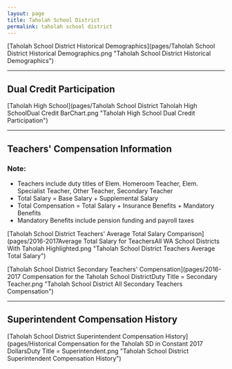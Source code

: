 ```yaml
---
layout: page
title: Taholah School District
permalink: taholah school district
---
```



[Taholah School District Historical Demographics](pages/Taholah School District Historical Demographics.png "Taholah School District Historical Demographics")

___

## Dual Credit Participation

[Taholah High School](pages/Taholah School District Taholah High SchoolDual Credit BarChart.png "Taholah High School Dual Credit Participation")


___

## Teachers' Compensation Information
### Note:
- Teachers include duty titles of Elem. Homeroom Teacher, Elem. Specialist Teacher, Other Teacher, Secondary Teacher
- Total Salary = Base Salary + Supplemental Salary
- Total Compensation = Total Salary + Insurance Benefits + Mandatory Benefits
- Mandatory Benefits include pension funding and payroll taxes

[Taholah School District Teachers' Average Total Salary Comparison](pages/2016-2017Average Total Salary for TeachersAll WA School Districts With Taholah Highlighted.png "Taholah School District Teachers Average Total Salary")

[Taholah School District Secondary Teachers' Compensation](pages/2016-2017 Compensation for the Taholah School DistrictDuty Title = Secondary Teacher.png "Taholah School District All Secondary Teachers Compensation")


___

## Superintendent Compensation History

[Taholah School District Superintendent Compensation History](pages/Historical Compensation for the Taholah SD in Constant 2017 DollarsDuty Title = Superintendent.png "Taholah School District Superintendent Compensation History")

